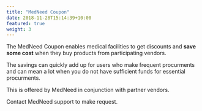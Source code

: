 ```yaml
---
title: "MedNeed Coupon"
date: 2018-11-28T15:14:39+10:00
featured: true
weight: 3
---
```


The MedNeed Coupon enables medical facilities to get discounts and **save some cost** when they buy products from participating vendors.

The savings can quickly add up for users who make frequent procurments and can mean a lot when you do not have sufficient funds for essential procurments.

This is offered by MedNeed in conjunction with partner vendors.

Contact MedNeed support to make request.

